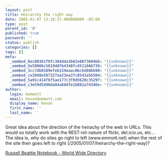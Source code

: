 ```yaml
---
layout: post
title: Heirarchy the right way
date: 2005-01-07 13:18:27.000000000 -05:00
type: post
parent_id: '0'
published: true
password: ''
status: publish
categories: []
tags: []
meta:
  _oembed_6ec00361f0fc384d4a3b82e86f3604bb: "{{unknown}}"
  _oembed_5e59066c581940fb4348fc4511666739: "{{unknown}}"
  _oembed_3cc7db0189efeb159eaac0bc6d88bb90: "{{unknown}}"
  _oembed_ce2848e587327aa23ea37c8543a5b504: "{{unknown}}"
  _oembed_5a91c414f6f5ae177c3f0d5620c3529f: "{{unknown}}"
  _oembed_c3e59d5490da04a684fe1b882a74346e: "{{unknown}}"
author:
  login: kemmott
  email: kevan@emmott.com
  display_name: Kevan
  first_name: ''
  last_name: ''
---
```

<p>Great idea about the direction of the heirachy of the web in URLs. This would so totally work with the REST-ish nature of flickr, del.icio.us, etc... The idea is, why do sites go right to left (www.emmott.net) when the rest of the site then goes left to right (/2005/01/07/heirarchy-the-right-way)?</p>
<p><a href="http://www.russellbeattie.com/notebook/1008215.html">Russell Beattie Notebook - World Wide Directory</a></p>
